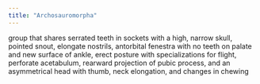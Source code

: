 ```yaml
---
title: "Archosauromorpha"
---
```

group that shares serrated teeth in sockets with a high, narrow skull, pointed snout, elongate nostrils, antorbital fenestra with no teeth on palate and new surface of ankle, erect posture with specializations for flight, perforate acetabulum, rearward projection of pubic process, and an asymmetrical head with thumb, neck elongation, and changes in chewing

